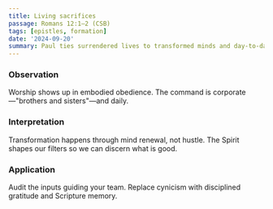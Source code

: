 ```yaml
---
title: Living sacrifices
passage: Romans 12:1–2 (CSB)
tags: [epistles, formation]
date: '2024-09-20'
summary: Paul ties surrendered lives to transformed minds and day-to-day obedience.
---
```

### Observation

Worship shows up in embodied obedience. The command is corporate—"brothers and sisters"—and daily.

### Interpretation

Transformation happens through mind renewal, not hustle. The Spirit shapes our filters so we can discern what is good.

### Application

Audit the inputs guiding your team. Replace cynicism with disciplined gratitude and Scripture memory.
